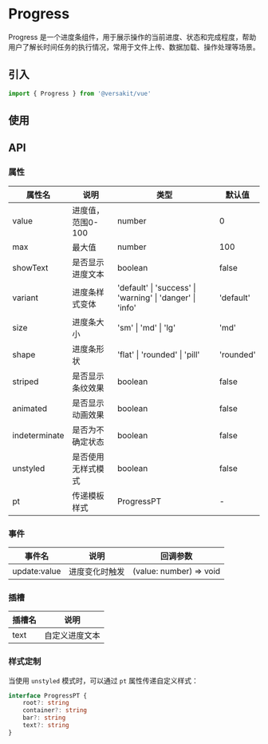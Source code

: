 # Progress

Progress 是一个进度条组件，用于展示操作的当前进度、状态和完成程度，帮助用户了解长时间任务的执行情况，常用于文件上传、数据加载、操作处理等场景。

<Link link="https://versakit.github.io/Versakit-Vue/storybook/?path=/story/%E7%BB%84%E4%BB%B6-progress-%E8%BF%9B%E5%BA%A6%E6%9D%A1--basic"/>

## 引入

```typescript
import { Progress } from '@versakit/vue'
```

## 使用

<demo vue="./example/index.vue" />

## API

### 属性

| 属性名        | 说明               | 类型                                                      | 默认值    |
| ------------- | ------------------ | --------------------------------------------------------- | --------- |
| value         | 进度值，范围0-100  | number                                                    | 0         |
| max           | 最大值             | number                                                    | 100       |
| showText      | 是否显示进度文本   | boolean                                                   | false     |
| variant       | 进度条样式变体     | 'default' \| 'success' \| 'warning' \| 'danger' \| 'info' | 'default' |
| size          | 进度条大小         | 'sm' \| 'md' \| 'lg'                                      | 'md'      |
| shape         | 进度条形状         | 'flat' \| 'rounded' \| 'pill'                             | 'rounded' |
| striped       | 是否显示条纹效果   | boolean                                                   | false     |
| animated      | 是否显示动画效果   | boolean                                                   | false     |
| indeterminate | 是否为不确定状态   | boolean                                                   | false     |
| unstyled      | 是否使用无样式模式 | boolean                                                   | false     |
| pt            | 传递模板样式       | ProgressPT                                                | -         |

### 事件

| 事件名       | 说明           | 回调参数                |
| ------------ | -------------- | ----------------------- |
| update:value | 进度变化时触发 | (value: number) => void |

### 插槽

| 插槽名 | 说明           |
| ------ | -------------- |
| text   | 自定义进度文本 |

### 样式定制

当使用 `unstyled` 模式时，可以通过 `pt` 属性传递自定义样式：

```typescript
interface ProgressPT {
	root?: string
	container?: string
	bar?: string
	text?: string
}
```

